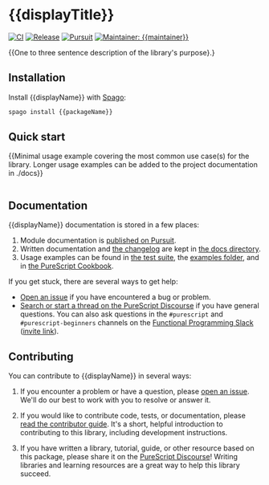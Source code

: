 # {{displayTitle}}

[![CI](https://github.com/{{owner}}/purescript-{{packageName}}/workflows/CI/badge.svg?branch={{mainBranch}})](https://github.com/{{owner}}/purescript-{{packageName}}/actions?query=workflow%3ACI+branch%3A{{mainBranch}})
[![Release](http://img.shields.io/github/release/{{owner}}/purescript-{{packageName}}.svg)](https://github.com/{{owner}}/purescript-{{packageName}}/releases)
[![Pursuit](http://pursuit.purescript.org/packages/purescript-{{packageName}}/badge)](http://pursuit.purescript.org/packages/purescript-{{packageName}})
[![Maintainer: {{maintainer}}](https://img.shields.io/badge/maintainer-{{maintainer}}-teal.svg)](http://github.com/{{maintainer}})

{{One to three sentence description of the library's purpose}.}

## Installation

Install {{displayName}} with [Spago](https://github.com/purescript/spago):

```sh
spago install {{packageName}}
```

## Quick start

{{Minimal usage example covering the most common use case(s) for the library. Longer usage examples can be added to the project documentation in ./docs}}

```purs

```

## Documentation

{{displayName}} documentation is stored in a few places:

1. Module documentation is [published on Pursuit](https://pursuit.purescript.org/packages/purescript-{{packageName}}).
2. Written documentation and [the changelog](./docs/changelog.md) are kept in [the docs directory](./docs).
3. Usage examples can be found in [the test suite](./test), the [examples folder](./examples), and in [the PureScript Cookbook](https://github.com/jordanmartinez/purescript-cookbook).

If you get stuck, there are several ways to get help:

- [Open an issue](https://github.com/{{owner}}/purescript-{{packageName}}/issues) if you have encountered a bug or problem.
- [Search or start a thread on the PureScript Discourse](https://discourse.purescript.org) if you have general questions. You can also ask questions in the `#purescript` and `#purescript-beginners` channels on the [Functional Programming Slack](https://functionalprogramming.slack.com) ([invite link](https://fpchat-invite.herokuapp.com/)).

## Contributing

You can contribute to {{displayName}} in several ways:

1. If you encounter a problem or have a question, please [open an issue](https://github.com/{{owner}}/purescript-{{packageName}}/issues). We'll do our best to work with you to resolve or answer it.

2. If you would like to contribute code, tests, or documentation, please [read the contributor guide](./.github/CONTRIBUTING.md). It's a short, helpful introduction to contributing to this library, including development instructions.

3. If you have written a library, tutorial, guide, or other resource based on this package, please share it on the [PureScript Discourse](https://discourse.purescript.org)! Writing libraries and learning resources are a great way to help this library succeed.
